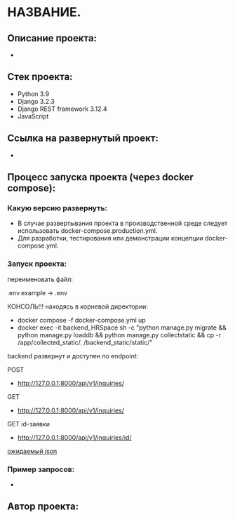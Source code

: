 # НАЗВАНИЕ.
## Описание проекта:
- 
## Стек проекта:
- Python 3.9
- Django 3.2.3
- Django REST framework 3.12.4
- JavaScript
## Cсылка на развернутый проект:
- 
## Процесс запуска проекта (через docker compose):
### Какую версию развернуть:
- В случае развертывания проекта в производственной среде следует использовать docker-compose.production.yml.
- Для разработки, тестирования или демонстрации концепции docker-compose.yml.
### Запуск проекта:
переименовать файл:

.env.example -> .env

КОНСОЛЬ!!! находясь в корневой директории:

- docker compose -f docker-compose.yml up
- docker exec -it backend_HRSpace sh -c "python manage.py migrate && python manage.py loaddb && python manage.py collectstatic && cp -r /app/collected_static/. /backend_static/static/"
  
backend развернут и доступен по endpoint:

POST

- http://127.0.0.1:8000/api/v1/inquiries/

GET

- http://127.0.0.1:8000/api/v1/inquiries/

GET id-заявки

- http://127.0.0.1:8000/api/v1/inquiries/id/

[ожидаемый json](backend/expected%20_json.json)

### Пример запросов:
- 
## Автор проекта:
